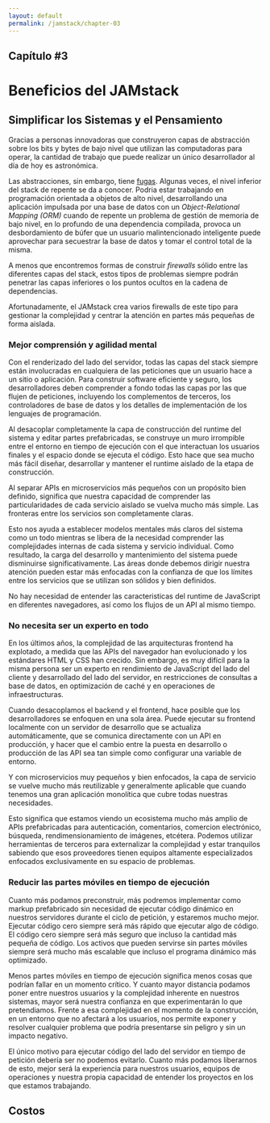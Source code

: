 ```yaml
---
layout: default
permalink: /jamstack/chapter-03
---
```


## **Capítulo #3**

# Beneficios del JAMstack

## Simplificar los Sistemas y el Pensamiento

Gracias a personas innovadoras que construyeron capas de abstracción sobre los bits y bytes de bajo nivel que utilizan las computadoras para operar, la cantidad de trabajo que puede realizar un único desarrollador al día de hoy es astronómica.

Las abstracciones, sin embargo, tiene [fugas](https://www.joelonsoftware.com/2002/11/11/the-law-of-leaky-abstractions/). Algunas veces, el nivel inferior del stack de repente se da a conocer. Podria estar trabajando en programación orientada a objetos de alto nivel, desarrollando una aplicación impulsada por una base de datos con un _Object-Relational Mapping (ORM)_ cuando de repente un problema de gestión de memoria de bajo nivel, en lo profundo de una dependencia compilada, provoca un desbordamiento de búfer que un usuario malintencionado inteligente puede aprovechar para secuestrar la base de datos y tomar el control total de la misma.

A menos que encontremos formas de construir _firewalls_ sólido entre las diferentes capas del stack, estos tipos de problemas siempre podrán penetrar las capas inferiores o los puntos ocultos en la cadena de dependencias.

Afortunadamente, el JAMstack crea varios firewalls de este tipo para gestionar la complejidad y centrar la atención en partes más pequeñas de forma aislada.

### Mejor comprensión y agilidad mental

Con el renderizado del lado del servidor, todas las capas del stack siempre están involucradas en cualquiera de las peticiones que un usuario hace a un sitio o aplicación. Para construir software eficiente y seguro, los desarrolladores deben comprender a fondo todas las capas por las que flujen de peticiones, incluyendo los complementos de terceros, los controladores de base de datos y los detalles de implementación de los lenguajes de programación.

Al desacoplar completamente la capa de construcción del runtime del sistema y editar partes prefabricadas, se construye un muro irrompible entre el entorno en tiempo de ejecución con el que interactuan los usuarios finales y el espacio donde se ejecuta el código. Esto hace que sea mucho más fácil diseñar, desarrollar y mantener el runtime aislado de la etapa de construcción.

Al separar APIs en microservicios más pequeños con un propósito bien definido, significa que nuestra capacidad de comprender las particularidades de cada servicio aislado se vuelva mucho más simple. Las fronteras entre los servicios son completamente claras.

Esto nos ayuda a establecer modelos mentales más claros del sistema como un todo mientras se libera de la necesidad comprender las complejidades internas de cada sistema y servicio individual. Como resultado, la carga del desarrollo y  mantenimiento del sistema puede disminuirse significativamente. Las áreas donde debemos dirigir nuestra atención pueden estar más enfocadas con la confianza de que los límites entre los servicios que se utilizan son sólidos y bien definidos.

No hay necesidad de entender las caracteristicas del runtime de JavaScript en diferentes navegadores, así como los flujos de un API al mismo tiempo.

### No necesita ser un experto en todo

En los últimos años, la complejidad de las arquitecturas frontend ha explotado, a medida que las APIs del navegador han evolucionado y los estándares HTML y CSS han crecido. Sin embargo, es muy difícil para la misma persona ser un experto en rendimiento de JavaScript del lado del cliente y desarrollado del lado del servidor, en restricciones de consultas a base de datos, en optimización de caché y en operaciones de infraestructuras.

Cuando desacoplamos el backend y el frontend, hace posible que los desarrolladores se enfoquen en una sola área. Puede ejecutar su frontend localmente con un servidor de desarrollo que se actualiza automáticamente, que se comunica directamente con un API en producción, y hacer que el cambio entre la puesta en desarrollo o producción de las API sea tan simple como configurar una variable de entorno.

Y con microservicios muy pequeños y bien enfocados, la capa de servicio se vuelve mucho más reutilizable y generalmente aplicable que cuando tenemos una gran aplicación monolítica que cubre todas nuestras necesidades.

Esto significa que estamos viendo un ecosistema mucho más amplio de APIs prefabricadas para autenticación, comentarios, comercion electrónico, búsqueda, rendimensionamiento de imágenes, etcétera. Podemos utilizar herramientas de terceros para externalizar la complejidad y estar tranquilos sabiendo que esos proveedores tienen equipos altamente especializados enfocados exclusivamente en su espacio de problemas.

### Reducir las partes móviles en tiempo de ejecución

Cuanto más podamos preconstruir, más podremos implementar como markup prefabricado sin necesidad de ejecutar código dinámico en nuestros servidores durante el ciclo de petición, y estaremos mucho mejor. Ejecutar código cero siempre será más rápido que ejecutar algo de código. El código cero siempre será más seguro que incluso la cantidad más pequeña de código. Los activos que pueden servirse sin partes móviles siempre será mucho más escalable que incluso el programa dinámico más optimizado.

Menos partes móviles en tiempo de ejecución significa menos cosas que podrían fallar en un momento crítico. Y cuanto mayor distancia podamos poner entre nuestros usuarios y la complejidad inherente en nuestros sistemas, mayor será nuestra confianza en que experimentarán lo que pretendiamos. Frente a esa complejidad en el momento de la construcción, en un entorno que no afectará a los usuarios, nos permite exponer y resolver cualquier problema que podría presentarse sin peligro y sin un impacto negativo.

El único motivo para ejecutar código del lado del servidor en tiempo de petición debería ser no podemos evitarlo. Cuanto más podamos liberarnos de esto, mejor será la experiencia para nuestros usuarios, equipos de operaciones y nuestra propia capacidad de entender los proyectos en los que estamos trabajando.

## Costos

